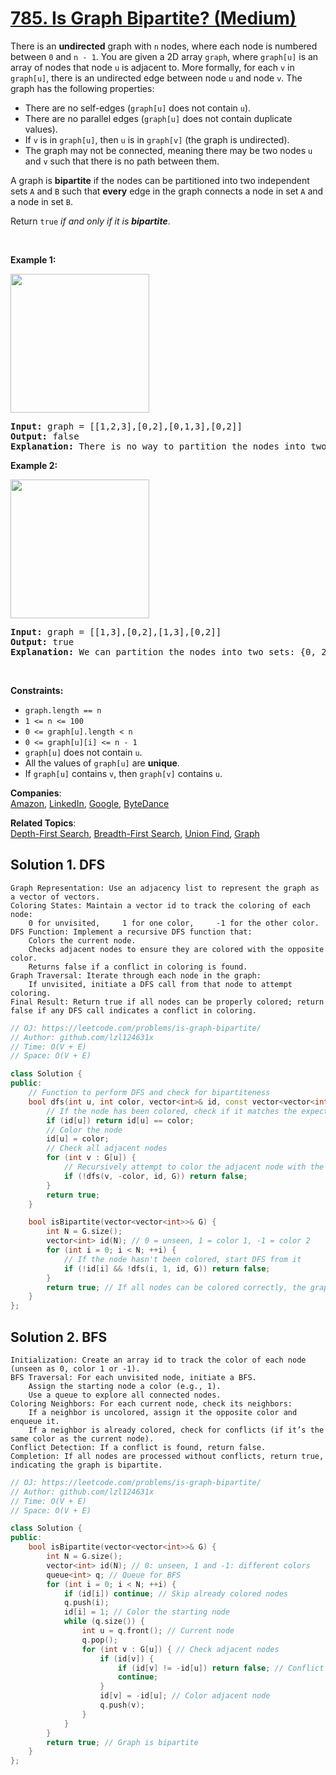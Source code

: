 # [785. Is Graph Bipartite? (Medium)](https://leetcode.com/problems/is-graph-bipartite/)

<p>There is an <strong>undirected</strong> graph with <code>n</code> nodes, where each node is numbered between <code>0</code> and <code>n - 1</code>. You are given a 2D array <code>graph</code>, where <code>graph[u]</code> is an array of nodes that node <code>u</code> is adjacent to. More formally, for each <code>v</code> in <code>graph[u]</code>, there is an undirected edge between node <code>u</code> and node <code>v</code>. The graph has the following properties:</p>

<ul>
	<li>There are no self-edges (<code>graph[u]</code> does not contain <code>u</code>).</li>
	<li>There are no parallel edges (<code>graph[u]</code> does not contain duplicate values).</li>
	<li>If <code>v</code> is in <code>graph[u]</code>, then <code>u</code> is in <code>graph[v]</code> (the graph is undirected).</li>
	<li>The graph may not be connected, meaning there may be two nodes <code>u</code> and <code>v</code> such that there is no path between them.</li>
</ul>

<p>A graph is <strong>bipartite</strong> if the nodes can be partitioned into two independent sets <code>A</code> and <code>B</code> such that <strong>every</strong> edge in the graph connects a node in set <code>A</code> and a node in set <code>B</code>.</p>

<p>Return <code>true</code><em> if and only if it is <strong>bipartite</strong></em>.</p>

<p>&nbsp;</p>
<p><strong>Example 1:</strong></p>
<img alt="" src="https://assets.leetcode.com/uploads/2020/10/21/bi2.jpg" style="width: 222px; height: 222px;">
<pre><strong>Input:</strong> graph = [[1,2,3],[0,2],[0,1,3],[0,2]]
<strong>Output:</strong> false
<strong>Explanation:</strong> There is no way to partition the nodes into two independent sets such that every edge connects a node in one and a node in the other.</pre>

<p><strong>Example 2:</strong></p>
<img alt="" src="https://assets.leetcode.com/uploads/2020/10/21/bi1.jpg" style="width: 222px; height: 222px;">
<pre><strong>Input:</strong> graph = [[1,3],[0,2],[1,3],[0,2]]
<strong>Output:</strong> true
<strong>Explanation:</strong> We can partition the nodes into two sets: {0, 2} and {1, 3}.</pre>

<p>&nbsp;</p>
<p><strong>Constraints:</strong></p>

<ul>
	<li><code>graph.length == n</code></li>
	<li><code>1 &lt;= n &lt;= 100</code></li>
	<li><code>0 &lt;= graph[u].length &lt; n</code></li>
	<li><code>0 &lt;= graph[u][i] &lt;= n - 1</code></li>
	<li><code>graph[u]</code>&nbsp;does not contain&nbsp;<code>u</code>.</li>
	<li>All the values of <code>graph[u]</code> are <strong>unique</strong>.</li>
	<li>If <code>graph[u]</code> contains <code>v</code>, then <code>graph[v]</code> contains <code>u</code>.</li>
</ul>


**Companies**:  
[Amazon](https://leetcode.com/company/amazon), [LinkedIn](https://leetcode.com/company/linkedin), [Google](https://leetcode.com/company/google), [ByteDance](https://leetcode.com/company/bytedance)

**Related Topics**:  
[Depth-First Search](https://leetcode.com/tag/depth-first-search/), [Breadth-First Search](https://leetcode.com/tag/breadth-first-search/), [Union Find](https://leetcode.com/tag/union-find/), [Graph](https://leetcode.com/tag/graph/)

## Solution 1. DFS

	Graph Representation: Use an adjacency list to represent the graph as a vector of vectors.
	Coloring States: Maintain a vector id to track the coloring of each node:
	    0 for unvisited,     1 for one color,     -1 for the other color.
	DFS Function: Implement a recursive DFS function that:
	    Colors the current node.
	    Checks adjacent nodes to ensure they are colored with the opposite color.
	    Returns false if a conflict in coloring is found.
	Graph Traversal: Iterate through each node in the graph:
	    If unvisited, initiate a DFS call from that node to attempt coloring.
	Final Result: Return true if all nodes can be properly colored; return false if any DFS call indicates a conflict in coloring.

```cpp
// OJ: https://leetcode.com/problems/is-graph-bipartite/
// Author: github.com/lzl124631x
// Time: O(V + E)
// Space: O(V + E)

class Solution {
public:
    // Function to perform DFS and check for bipartiteness
    bool dfs(int u, int color, vector<int>& id, const vector<vector<int>>& G) {
        // If the node has been colored, check if it matches the expected color
        if (id[u]) return id[u] == color;
        // Color the node
        id[u] = color;
        // Check all adjacent nodes
        for (int v : G[u]) {
            // Recursively attempt to color the adjacent node with the opposite color
            if (!dfs(v, -color, id, G)) return false;
        }
        return true;
    }

    bool isBipartite(vector<vector<int>>& G) {
        int N = G.size();
        vector<int> id(N); // 0 = unseen, 1 = color 1, -1 = color 2
        for (int i = 0; i < N; ++i) {
            // If the node hasn't been colored, start DFS from it
            if (!id[i] && !dfs(i, 1, id, G)) return false;
        }
        return true; // If all nodes can be colored correctly, the graph is bipartite
    }
};

```

## Solution 2. BFS
	
	Initialization: Create an array id to track the color of each node (unseen as 0, color 1 or -1).
	BFS Traversal: For each unvisited node, initiate a BFS.
	    Assign the starting node a color (e.g., 1).
	    Use a queue to explore all connected nodes.
	Coloring Neighbors: For each current node, check its neighbors:
	    If a neighbor is uncolored, assign it the opposite color and enqueue it.
	    If a neighbor is already colored, check for conflicts (if it’s the same color as the current node).
	Conflict Detection: If a conflict is found, return false.
	Completion: If all nodes are processed without conflicts, return true, indicating the graph is bipartite.

```cpp
// OJ: https://leetcode.com/problems/is-graph-bipartite/
// Author: github.com/lzl124631x
// Time: O(V + E)
// Space: O(V + E)

class Solution {
public:
    bool isBipartite(vector<vector<int>>& G) {
        int N = G.size();
        vector<int> id(N); // 0: unseen, 1 and -1: different colors
        queue<int> q; // Queue for BFS
        for (int i = 0; i < N; ++i) {
            if (id[i]) continue; // Skip already colored nodes
            q.push(i);
            id[i] = 1; // Color the starting node
            while (q.size()) {
                int u = q.front(); // Current node
                q.pop();
                for (int v : G[u]) { // Check adjacent nodes
                    if (id[v]) {
                        if (id[v] != -id[u]) return false; // Conflict in coloring
                        continue;
                    }
                    id[v] = -id[u]; // Color adjacent node
                    q.push(v);
                }
            }
        }
        return true; // Graph is bipartite
    }
};

```
